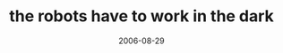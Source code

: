 ---
layout: base.njk
title : 'the robots have to work in the dark' 
view_title : 'the robots have to work in the dark' 
year : '2006' 
date : '2006-08-29' 
img_file : '/drawing/therobotshavetoworkinthedar.png' 
html_file : 'therobotshavetoworkinthedar' 
next_html : 'stoplaughing.html' 
year_order : '234' 
permalink : "title/{{html_file}}.html"
---